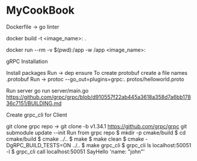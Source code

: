 # MyCookBook

Dockerfile -> go linter

docker build -t <image_name>:<tag> .
	
docker run --rm -v $(pwd):/app -w /app <image_name>:<tag>
	
gRPC Installation

Install packages
Run -> dep ensure
To create protobuf
create a file names <filename>.protobuf
Run -> protoc --go_out=plugins=grpc:. protos/helloworld.proto

Run server
go run server/main.go 
https://github.com/grpc/grpc/blob/d910557f22ab445a3618a358d7a6bb17836c7151/BUILDING.md


Create grpc_cli for Client

git clone grpc repo -> git clone -b v1.34.1 https://github.com/grpc/grpc
git submodule update --init
Run from grpc repo
$ mkdir -p cmake/build
$ cd cmake/build
$ cmake ../..
$ make
$ make clean
$ cmake -DgRPC_BUILD_TESTS=ON ../..
$ make grpc_cli
$ grpc_cli ls localhost:50051 -l
$ grpc_cli call localhost:50051 SayHello 'name: "john"'	

